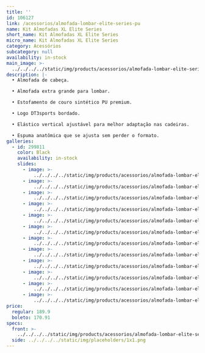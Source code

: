 ```yaml
---
title: ''
id: 106127
link: /acessorios/almofada-lombar-elite-series-pu
name: Kit Almofadas XL Elite Series
short_name: Kit Almofadas XL Elite Series
micro_name: Kit Almofadas XL Elite Series
category: Acessórios
subcategory: null
availability: in-stock
main_image: >-
  ../../../../static/img/products/acessorios/almofada-lombar-elite-series-pu/Black/almofada-lombar-elite-series-pu-00.jpg
description: |-
  • Almofada de cabeça.

  • Almofada extra grande para lombar.

  • Estofamento de couro sintético PU premium.

  • Logo DT3sports bordado.

  • Elástico vertical ajustável para melhor adaptação nas cadeiras.

  • Espuma anatômica que se ajusta sem perder o formato.
galleries:
  - id: 299811
    color: Black
    availability: in-stock
    slides:
      - image: >-
          ../../../../static/img/products/acessorios/almofada-lombar-elite-series-pu/Black/almofada-lombar-elite-series-pu-00.jpg
      - image: >-
          ../../../../static/img/products/acessorios/almofada-lombar-elite-series-pu/Black/almofada-lombar-elite-series-pu-01.jpg
      - image: >-
          ../../../../static/img/products/acessorios/almofada-lombar-elite-series-pu/Black/almofada-lombar-elite-series-pu-02.jpg
      - image: >-
          ../../../../static/img/products/acessorios/almofada-lombar-elite-series-pu/Black/almofada-lombar-elite-series-pu-03.jpg
      - image: >-
          ../../../../static/img/products/acessorios/almofada-lombar-elite-series-pu/Black/almofada-lombar-elite-series-pu-04.jpg
      - image: >-
          ../../../../static/img/products/acessorios/almofada-lombar-elite-series-pu/Black/almofada-lombar-elite-series-pu-05.jpg
      - image: >-
          ../../../../static/img/products/acessorios/almofada-lombar-elite-series-pu/Black/almofada-lombar-elite-series-pu-06.jpg
      - image: >-
          ../../../../static/img/products/acessorios/almofada-lombar-elite-series-pu/Black/almofada-lombar-elite-series-pu-07.jpg
      - image: >-
          ../../../../static/img/products/acessorios/almofada-lombar-elite-series-pu/Black/almofada-lombar-elite-series-pu-08.jpg
      - image: >-
          ../../../../static/img/products/acessorios/almofada-lombar-elite-series-pu/Black/almofada-lombar-elite-series-pu-09.jpg
      - image: >-
          ../../../../static/img/products/acessorios/almofada-lombar-elite-series-pu/Black/almofada-lombar-elite-series-pu-010.jpg
      - image: >-
          ../../../../static/img/products/acessorios/almofada-lombar-elite-series-pu/Black/almofada-lombar-elite-series-pu-011.jpg
price:
  regular: 189.9
  boleto: 170.91
specs:
  front: >-
    ../../../../static/img/products/acessorios/almofada-lombar-elite-series-suede/almofada-lombar-elite-series-suede-specs-frontal.svg
  side: ../../../../static/img/placeholders/1x1.png
---
```


